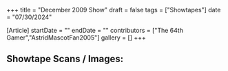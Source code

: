 +++
title = "December 2009 Show"
draft = false
tags = ["Showtapes"]
date = "07/30/2024"

[Article]
startDate = ""
endDate = ""
contributors = ["The 64th Gamer","AstridMascotFan2005"]
gallery = []
+++


<h2>Showtape Scans / Images:</h2>
